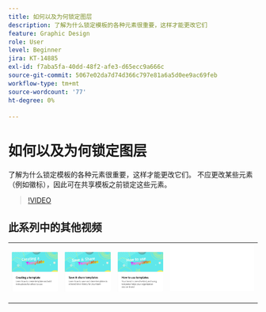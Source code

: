 ```yaml
---
title: 如何以及为何锁定图层
description: 了解为什么锁定模板的各种元素很重要，这样才能更改它们
feature: Graphic Design
role: User
level: Beginner
jira: KT-14885
exl-id: f7aba5fa-40dd-48f2-afe3-d65ecc9a666c
source-git-commit: 5067e02da7d74d366c797e81a6a5d0ee9ac69feb
workflow-type: tm+mt
source-wordcount: '77'
ht-degree: 0%

---
```


# 如何以及为何锁定图层

了解为什么锁定模板的各种元素很重要，这样才能更改它们。 不应更改某些元素（例如徽标），因此可在共享模板之前锁定这些元素。

>[!VIDEO](https://video.tv.adobe.com/v/3427095?quality=12&learn=on&hidetitle=true)

## 此系列中的其他视频

<table style="table-layout:fixed">
<tr>
   <td>
         <a href="create-templates.md">
            <img alt="创建模板" src="assets/create-template.png" />
         </a>
   </td>
   <td>
         <a href="share-templates.md">
            <img alt="保存和共享模板" src="assets/share-templates.png" />
         </a>
   </td>
   <td>
         <a href="use-templates.md">
            <img alt="如何使用模板" src="assets/use-templates.png" />
         </a>
   </td>
   <td>
      <img alt="间隔物" src="../assets/Whitespacer.png" />
      <div>
      <br>
   </td>
</tr>
</table>
